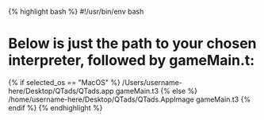{% highlight bash %}
#!/usr/bin/env bash

# Below is just the path to your chosen interpreter, followed by gameMain.t:
{% if selected_os == "MacOS" %}
/Users/username-here/Desktop/QTads/QTads.app gameMain.t3
{% else %}
/home/username-here/Desktop/QTads/QTads.AppImage gameMain.t3
{% endif %}
{% endhighlight %}